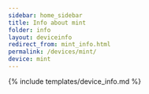 ```yaml
---
sidebar: home_sidebar
title: Info about mint
folder: info
layout: deviceinfo
redirect_from: mint_info.html
permalink: /devices/mint/
device: mint
---
```

{% include templates/device_info.md %}
